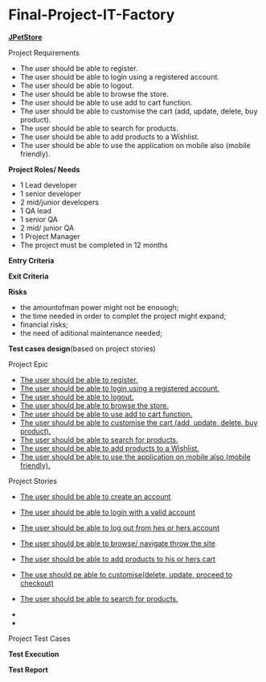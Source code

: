 # Final-Project-IT-Factory



[**JPetStore**](https://petstore.octoperf.com/)

Project Requirements


  - The user should be able to register.
  - The user should be able to login using a registered account.
  - The user should be able to logout.
  - The user should be able to browse the store.
  - The user should be able to use add to cart function.
  - The user should be able to customise the cart (add, update, delete, buy product).
  - The user should be able to search for products.
  - The user should be able to add products to a Wishlist.
  - The user should be able to use the application on mobile also (mobile friendly).


**Project Roles/ Needs**

 - 1 Lead developer
 - 1 senior developer
 - 2 mid/junior developers
 - 1 QA lead
 - 1 senior QA
 - 2 mid/ junior QA
 - 1 Project Manager
 - The project must be completed in 12 months

**Entry Criteria**

**Exit Criteria**

**Risks**

- the amountofman power might not be enouogh;
- the time needed in order to complet the project might expand;
- financial risks;
- the need of aditional maintenance needed;


**Test cases design**(based on project stories)

Project Epic
  - [The user should be able to register.](https://github.com/DavidescuOvidiu/Final-Project-IT-Factory/blob/main/Epic%20-%20register.PNG)
  - [The user should be able to login using a registered account.](https://github.com/DavidescuOvidiu/Final-Project-IT-Factory/blob/main/Epic%20-%20login.PNG)
  - [The user should be able to logout.](https://github.com/DavidescuOvidiu/Final-Project-IT-Factory/blob/main/Epic%20-%20logout.PNG)
  - [The user should be able to browse the store.](https://github.com/DavidescuOvidiu/Final-Project-IT-Factory/blob/main/Epic%20-%20browse%20the%20store.PNG)
  - [The user should be able to use add to cart function.](https://github.com/DavidescuOvidiu/Final-Project-IT-Factory/blob/main/Epic%20-%20add%20to%20cart.PNG)
  - [The user should be able to customise the cart (add, update, delete, buy product).](https://github.com/DavidescuOvidiu/Final-Project-IT-Factory/blob/main/Epic%20-%20customise%20cart.PNG)
  - [The user should be able to search for products.](https://github.com/DavidescuOvidiu/Final-Project-IT-Factory/blob/main/Epic%20-%20search%20products.PNG)
  - [The user should be able to add products to a Wishlist.](https://github.com/DavidescuOvidiu/Final-Project-IT-Factory/blob/main/Epic%20-%20wishlist.PNG)
  - [The user should be able to use the application on mobile also (mobile friendly).](https://github.com/DavidescuOvidiu/Final-Project-IT-Factory/blob/main/Epic%20-%20responsive.PNG)

Project Stories
- [The user should be able to create an account](https://github.com/DavidescuOvidiu/Final-Project-IT-Factory/blob/main/Story%20-%20register.PNG)
- [The user should be able to login with a valid account](https://github.com/DavidescuOvidiu/Final-Project-IT-Factory/blob/main/Story%20-%20login.PNG)
- [The user should be able to log out from hes or hers account](https://github.com/DavidescuOvidiu/Final-Project-IT-Factory/blob/main/Story%20-%20log%20out.PNG)
- [The user should be able to browse/ navigate throw the site](https://github.com/DavidescuOvidiu/Final-Project-IT-Factory/blob/main/Story%20-%20browse.PNG)
- [The user should be able to add products to his or hers cart](https://github.com/DavidescuOvidiu/Final-Project-IT-Factory/blob/main/Story%20-%20cart.PNG)
- [The use should pe able to customise(delete, update, proceed to checkout)](https://github.com/DavidescuOvidiu/Final-Project-IT-Factory/blob/main/Story%20-%20customise%20cart.PNG)
- [The user should be able to search for products.]()
- 


- 

Project Test Cases


**Test Execution**

**Test Report**
